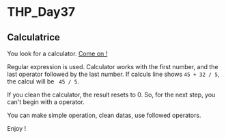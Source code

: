 # THP_Day37
## Calculatrice

You look for a calculator. [Come on !](https://rawgit.com/C83/THP_Day37/master/Calcul/index.html)

Regular expression is used. Calculator works with the first number, and the last operator followed by the last number. If calculs line shows ```45 + 32 / 5```, the calcul will be ``` 45 / 5```.

If you clean the calculator, the result resets to 0. So, for the next step, you can't begin with a operator. 

You can make simple operation, clean datas, use followed operators. 

Enjoy ! 
